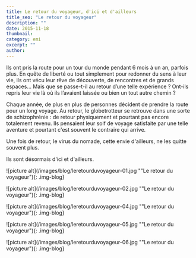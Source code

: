 ```yaml
---
title: Le retour du voyageur, d'ici et d'ailleurs
title_seo: "Le retour du voyageur"
description: ""
date: 2015-11-18
thumbnail:
category: emi
excerpt: ""
author:
---
```


Ils ont pris la route pour un tour du monde pendant 6 mois à un an, parfois plus. En quête de liberté ou tout simplement pour redonner du sens à leur vie, ils ont vécu leur rêve de découverte, de rencontres et de grands espaces... Mais que se passe-t-il au retour d’une telle expérience ? Ont-ils repris leur vie là où ils l’avaient laissée ou bien un tout autre chemin ?

Chaque année, de plus en plus de personnes décident de prendre la route pour un long voyage. Au retour, le globetrotteur se retrouve dans une sorte de schizophrénie : de retour physiquement et pourtant pas encore totalement revenu. Ils pensaient leur soif de voyage satisfaite par une telle aventure et pourtant c'est souvent le contraire qui arrive.

Une fois de retour, le virus du nomade, cette envie d'ailleurs, ne les quitte souvent plus.

Ils sont désormais d'ici et d'ailleurs.

![picture alt](/images/blog/leretourduvoyageur-01.jpg ""Le retour du voyageur"){: .img-blog}

![picture alt](/images/blog/leretourduvoyageur-02.jpg ""Le retour du voyageur"){: .img-blog}

![picture alt](/images/blog/leretourduvoyageur-04.jpg ""Le retour du voyageur"){: .img-blog}

![picture alt](/images/blog/leretourduvoyageur-05.jpg ""Le retour du voyageur"){: .img-blog}

![picture alt](/images/blog/leretourduvoyageur-06.jpg ""Le retour du voyageur"){: .img-blog}
